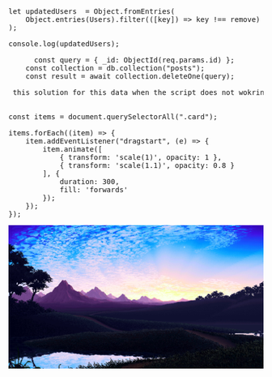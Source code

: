                                                 
<pre>          
          
let updatedUsers  = Object.fromEntries( 
    Object.entries(Users).filter(([key]) => key !== remove)
);

console.log(updatedUsers);
      
      const query = { _id: ObjectId(req.params.id) };
    const collection = db.collection("posts");
    const result = await collection.deleteOne(query);
     
 this solution for this data when the script does not wokring  Set-ExecutionPolicy RemoteSigned
  
    
const items = document.querySelectorAll(".card");

items.forEach((item) => {
    item.addEventListener("dragstart", (e) => {
        item.animate([
            { transform: 'scale(1)', opacity: 1 },
            { transform: 'scale(1.1)', opacity: 0.8 }
        ], {
            duration: 300,
            fill: 'forwards'
        });
    });
}); 
</pre>
               
<img src="wallper.jpg"><img/>

